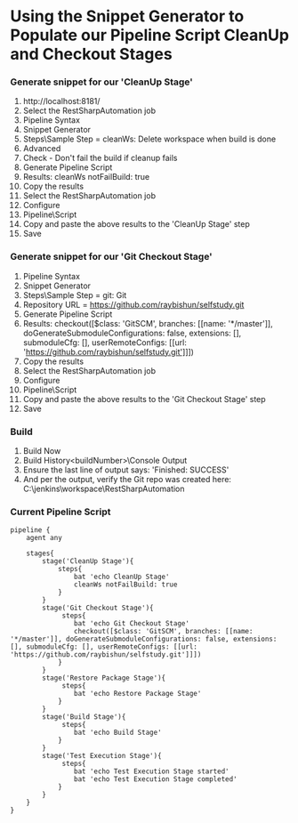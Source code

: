 # Using the Snippet Generator to Populate our Pipeline Script CleanUp and Checkout Stages

### Generate snippet for our 'CleanUp Stage'
1. http://localhost:8181/
2. Select the RestSharpAutomation job
3. Pipeline Syntax
4. Snippet Generator
5. Steps\Sample Step = cleanWs: Delete workspace when build is done
6. Advanced
7. Check - Don't fail the build if cleanup fails
8. Generate Pipeline Script
9. Results: cleanWs notFailBuild: true
10. Copy the results
11. Select the RestSharpAutomation job
10. Configure
11. Pipeline\Script
12. Copy and paste the above results to the 'CleanUp Stage' step
13. Save

### Generate snippet for our 'Git Checkout Stage'
1. Pipeline Syntax
2. Snippet Generator
3. Steps\Sample Step = git: Git
5. Repository URL = https://github.com/raybishun/selfstudy.git
6. Generate Pipeline Script
7. Results: checkout([$class: 'GitSCM', branches: [[name: '*/master']], doGenerateSubmoduleConfigurations: false, extensions: [], submoduleCfg: [], userRemoteConfigs: [[url: 'https://github.com/raybishun/selfstudy.git']]])
8. Copy the results
9. Select the RestSharpAutomation job
10. Configure
11. Pipeline\Script
12. Copy and paste the above results to the 'Git Checkout Stage' step
13. Save

### Build
1. Build Now
2. Build History\<buildNumber>\Console Output
3. Ensure the last line of output says: 'Finished: SUCCESS'
4. And per the output, verify the Git repo was created here: C:\jenkins\workspace\RestSharpAutomation

### Current Pipeline Script
```
pipeline {
    agent any
    
    stages{
        stage('CleanUp Stage'){
            steps{
                bat 'echo CleanUp Stage'
                cleanWs notFailBuild: true
            }
        }
        stage('Git Checkout Stage'){
             steps{
                bat 'echo Git Checkout Stage'
                checkout([$class: 'GitSCM', branches: [[name: '*/master']], doGenerateSubmoduleConfigurations: false, extensions: [], submoduleCfg: [], userRemoteConfigs: [[url: 'https://github.com/raybishun/selfstudy.git']]])
            }
        }
        stage('Restore Package Stage'){
             steps{
                bat 'echo Restore Package Stage'
            }
        }
        stage('Build Stage'){
             steps{
                bat 'echo Build Stage'
            }
        }
        stage('Test Execution Stage'){
             steps{
                bat 'echo Test Execution Stage started'
                bat 'echo Test Execution Stage completed'
            }
        }
    }
}
``` 